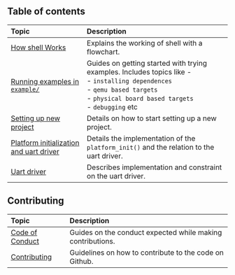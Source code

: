 <!--

Copyright 2022 Google LLC

Licensed under the Apache License, Version 2.0 (the "License");
you may not use this file except in compliance with the License.
You may obtain a copy of the License at

    https://www.apache.org/licenses/LICENSE-2.0

Unless required by applicable law or agreed to in writing, software
distributed under the License is distributed on an "AS IS" BASIS,
WITHOUT WARRANTIES OR CONDITIONS OF ANY KIND, either express or implied.
See the License for the specific language governing permissions and
limitations under the License.

-->

## Table of contents
| Topic| Description |
| :--- |:---        |
|[How shell Works](shell-working.md)|Explains the working of shell with a flowchart.|
|[Running examples in `example/`](00-setup-examples.md)|Guides on getting started with trying examples. Includes topics like - <br/> - `installing dependences`<br/> - `qemu based targets`<br/> - `physical board based targets`<br/> - `debugging` etc |
|[Setting up new project](01-setting-up-new-project.md)|Details on how to start setting up a new project.|
|[Platform initialization and uart driver](02-platform_init-and-uart-driver.md)|Details the implementation of the `platform_init()` and the relation to the uart driver.|
|[Uart driver](03-uart-driver.md)| Describes implementation and constraint on the uart driver.|

## Contributing

| Topic| Description |
| :--- |:----        |
| [Code of Conduct](code-of-conduct.md) |Guides on the conduct expected while making contributions. |
|[Contributing](contributing.md)|Guidelines on how to contribute to the code on Github.|
